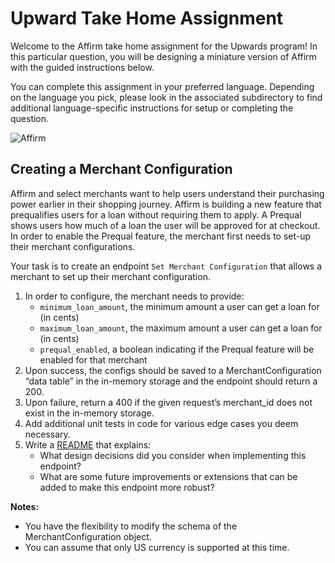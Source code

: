 # Upward Take Home Assignment

Welcome to the Affirm take home assignment for the Upwards program! In this particular question, you will be designing a miniature version of Affirm with the guided instructions below. 

You can complete this assignment in your preferred language. Depending on the language you pick, please look in the associated subdirectory to find additional language-specific instructions for setup or completing the question.

![Affirm](https://images.ctfassets.net/4rc1asww3mw7/3t33TDADBJ0avzWhw67onU/c3f7556ecaf70a106c69f924fe3aff69/Affirm_buy_now_pay_later.jpg)

## Creating a Merchant Configuration
Affirm and select merchants want to help users understand their purchasing power earlier in their shopping journey. Affirm is building a new feature that prequalifies users for a loan without requiring them to apply. A Prequal shows users how much of a loan the user will be approved for at checkout. In order to enable the Prequal feature, the merchant first needs to set-up their merchant configurations. 

Your task is to create an endpoint `Set Merchant Configuration` that allows a merchant to set up their merchant configuration. 

1. In order to configure, the merchant needs to provide:
    - `minimum_loan_amount`, the minimum amount a user can get a loan for (in cents)
    - `maximum_loan_amount`, the maximum amount a user can get a loan for (in cents)
    - `prequal_enabled`, a boolean indicating if the Prequal feature will be enabled for that merchant
2. Upon success, the configs should be saved to a MerchantConfiguration “data table” in the in-memory storage and the endpoint should return a 200.
3. Upon failure, return a 400 if the given request’s merchant_id does not exist in the in-memory storage.
4. Add additional unit tests in code for various edge cases you deem necessary.
5. Write a [README](https://guides.github.com/features/wikis/) that explains:
    - What design decisions did you consider when implementing this endpoint?
    - What are some future improvements or extensions that can be added to make this endpoint more robust?

__Notes:__
- You have the flexibility to modify the schema of the MerchantConfiguration object.
- You can assume that only US currency is supported at this time.